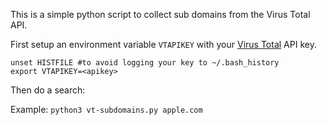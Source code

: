 This is a simple python script to collect sub domains from the Virus Total API. 

First setup an environment variable `VTAPIKEY` with your [Virus Total](https://www.virustotal.com) API key. 

```shell
unset HISTFILE #to avoid logging your key to ~/.bash_history
export VTAPIKEY=<apikey>
```
Then do a search:

Example: `python3 vt-subdomains.py apple.com`
